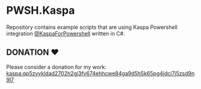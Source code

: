 # PWSH.Kaspa
Repository contains example scripts that are using Kaspa Powershell integration [@KaspaForPowershell](https://www.youtube.com/@KaspaForPowershell) written in C#.

## DONATION ♥
Please consider a donation for my work: [kaspa:qp5zyvkldad2702h2gj3fv674ehhcwe84ga9d5h5k65pg4jdcj7j5zsd9n9l7](https://www.kas.fyi/address/kaspa:qp5zyvkldad2702h2gj3fv674ehhcwe84ga9d5h5k65pg4jdcj7j5zsd9n9l7)
